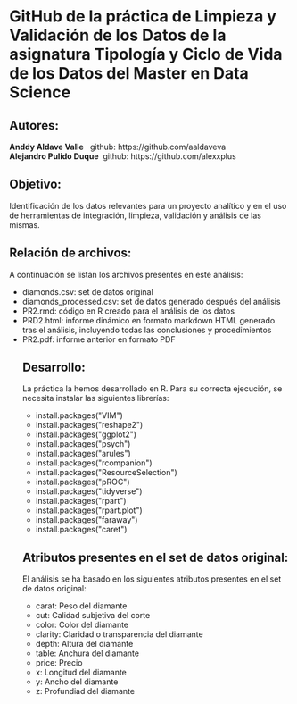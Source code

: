 <h1>GitHub de la práctica de Limpieza y Validación de los Datos de la asignatura Tipología y Ciclo de Vida de los Datos del Master en Data Science</h1>

<p><h2>Autores:  </h2></p>
          <b>Anddy Aldave Valle</b> &nbsp; github: https://github.com/aaldaveva</br>
          <b>Alejandro Pulido Duque</b> &nbsp;github: https://github.com/alexxplus</p>

<p><h2>Objetivo:  </h2></p>
<p>Identificación de los datos relevantes para un proyecto analítico y en el uso de herramientas de integración, limpieza, validación y análisis de las mismas.</p>

<p><h2>Relación de archivos:  </h2></p>
<p>A continuación se listan los archivos presentes en este análisis:</p>
<ul><li>diamonds.csv: set de datos original</li><li>diamonds_processed.csv: set de datos generado después del análisis</li><li>PR2.rmd: código en R creado para el análisis de los datos</li><li>PRD2.html: informe dinámico en formato markdown HTML generado tras el análisis, incluyendo todas las conclusiones y procedimientos</li><li>PR2.pdf: informe anterior en formato PDF</li>

<p><h2>Desarrollo:  </h2></p>
<p>La práctica la hemos desarrollado en R. Para su correcta ejecución, se necesita instalar las siguientes librerías:</p>
<ul><li>install.packages("VIM")</li><li>install.packages("reshape2")</li><li>install.packages("ggplot2")</li><li>install.packages("psych")</li><li>install.packages("arules")</li><li>install.packages("rcompanion")</li><li>install.packages("ResourceSelection")</li><li>install.packages("pROC")</li><li>install.packages("tidyverse")</li><li>install.packages("rpart")</li><li>install.packages("rpart.plot")</li><li>install.packages("faraway")</li><li>install.packages("caret")</li>
</ul>

<p><h2>Atributos presentes en el set de datos original:  </h2></p>
<p>El análisis se ha basado en los siguientes atributos presentes en el set de datos original:</p>
<ul><li>carat: Peso del diamante</li><li>cut: Calidad subjetiva del corte</li><li>color: Color del diamante</li><li>clarity: Claridad o transparencia del diamante</li><li>depth: Altura del diamante</li><li>table: Anchura del diamante</li><li>price: Precio</li><li>x: Longitud del diamante</li><li>y: Ancho del diamante</li><li>z: Profundiad del diamante</li>
